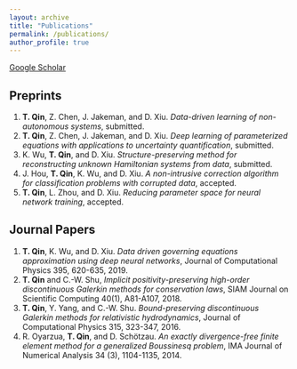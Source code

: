 ```yaml
---
layout: archive 
title: "Publications"
permalink: /publications/
author_profile: true
---
```


<!-- {% if author.googlescholar %}
  You can also find my articles on <u><a href="{{author.googlescholar}}">my Google Scholar profile</a>.</u>
{% endif %}

{% include base_path %}

{% for post in site.publications reversed %}
  {% include archive-single.html %}
{% endfor %} -->

[Google Scholar](https://scholar.google.com/citations?user=JzKmIhsAAAAJ&hl=en)

## Preprints 

1. **T. Qin**, Z. Chen, J. Jakeman, and D. Xiu. *Data-driven learning of non-autonomous systems*, submitted.
1. **T. Qin**, Z. Chen, J. Jakeman, and D. Xiu. *Deep learning of parameterized equations with applications to uncertainty quantification*, submitted.
1. K. Wu, **T. Qin**, and D. Xiu. _Structure-preserving method for reconstructing unknown Hamiltonian systems from data_, submitted.
1. J. Hou, **T. Qin**, K. Wu, and D. Xiu. _A non-intrusive correction algorithm for classification problems with corrupted data_, accepted.
1. **T. Qin**, L. Zhou, and D. Xiu. _Reducing parameter space for neural network training_, accepted.


## Journal Papers

1. **T. Qin**, K. Wu, and D. Xiu. _Data driven governing equations approximation using deep neural networks_, Journal of Computational Physics 395, 620-635, 2019.
1. **T. Qin** and C.-W. Shu, _Implicit positivity-preserving high-order discontinuous Galerkin methods for conservation laws_, SIAM Journal on Scientific Computing 40(1), A81-A107, 2018.
1. **T. Qin**, Y. Yang, and C.-W. Shu. _Bound-preserving discontinuous Galerkin methods for relativistic hydrodynamics_, Journal of Computational Physics 315, 323-347, 2016.
1. R. Oyarzua, **T. Qin**, and D. Sch&ouml;tzau. _An exactly divergence-free finite element method for a generalized Boussinesq problem_, IMA Journal of Numerical Analysis 34 (3), 1104-1135, 2014.
